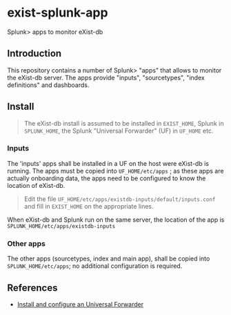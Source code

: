 # exist-splunk-app
Splunk> apps to monitor eXist-db

## Introduction
This repository contains a number of Splunk> "apps" that allows to monitor
the eXist-db server. The apps provide "inputs", "sourcetypes", "index definitions"
and dashboards.

## Install
> The eXist-db install is assumed to be installed in `EXIST_HOME`, Splunk in
`SPLUNK_HOME`, the Splunk "Universal Forwarder" (UF) in `UF_HOME` etc.

### Inputs
The 'inputs' apps shall be installed in a UF on the host were eXist-db is running.
The apps must be copied into `UF_HOME/etc/apps` ; as these apps are actually
onboarding data, the apps need to be configured to know the location of eXist-db.

> Edit the file `UF_HOME/etc/apps/existdb-inputs/default/inputs.conf` and
fill in `EXIST_HOME` on the appropriate lines.

When eXist-db and Splunk run on the same server, the location of the app is
`SPLUNK_HOME/etc/apps/existdb-inputs`

### Other apps
The other apps (sourcetypes, index and main app), shall be copied into
`SPLUNK_HOME/etc/apps`; no additional configuration is required.

## References
- [Install and configure an Universal Forwarder](https://answers.splunk.com/answers/50082/how-do-i-configure-a-splunk-forwarder-on-linux.html)
